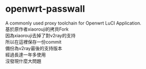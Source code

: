 # openwrt-passwall
A commonly used proxy toolchain for Openwrt LuCI Application.  
基於原作者xiaorouji的拷貝Fork  
因為xiaorouji去掉了對v2ray的支持  
所以在這裡保存一份commit  
備份為v2ray最後的支持版本  
經過長達一年多使用  
沒發現什麼大問題  
